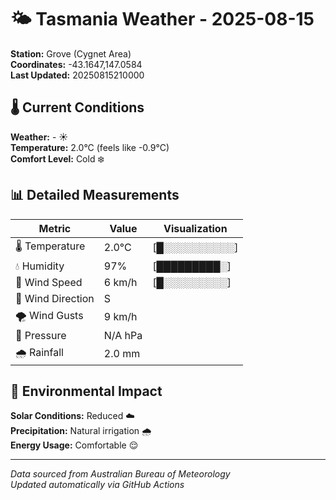 # 🌤️ Tasmania Weather - 2025-08-15

**Station:** Grove (Cygnet Area)  
**Coordinates:** -43.1647,147.0584  
**Last Updated:** 20250815210000

## 🌡️ Current Conditions

**Weather:** - ☀️  
**Temperature:** 2.0°C (feels like -0.9°C)  
**Comfort Level:** Cold ❄️

## 📊 Detailed Measurements

| Metric | Value | Visualization |
|--------|-------|---------------|
| 🌡️ Temperature | 2.0°C | [█░░░░░░░░░░] |
| 💧 Humidity | 97% | [█████████░] |
| 💨 Wind Speed | 6 km/h | [█░░░░░░░░░] |
| 🧭 Wind Direction | S | |
| 🌪️ Wind Gusts | 9 km/h | |
| 🔽 Pressure | N/A hPa | |
| 🌧️ Rainfall | 2.0 mm | |

## 🌱 Environmental Impact

**Solar Conditions:** Reduced ☁️  
**Precipitation:** Natural irrigation 🌧️  
**Energy Usage:** Comfortable 😌

---
*Data sourced from Australian Bureau of Meteorology*  
*Updated automatically via GitHub Actions*
